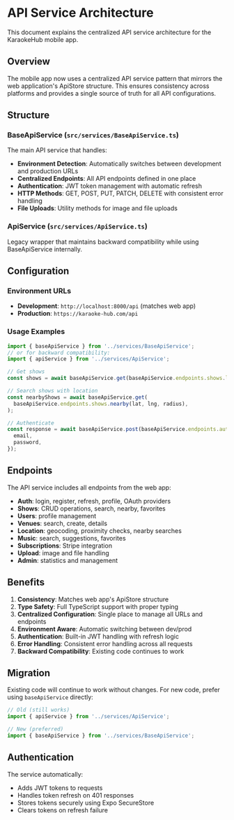 # API Service Architecture

This document explains the centralized API service architecture for the KaraokeHub mobile app.

## Overview

The mobile app now uses a centralized API service pattern that mirrors the web application's ApiStore structure. This ensures consistency across platforms and provides a single source of truth for all API configurations.

## Structure

### BaseApiService (`src/services/BaseApiService.ts`)

The main API service that handles:

- **Environment Detection**: Automatically switches between development and production URLs
- **Centralized Endpoints**: All API endpoints defined in one place
- **Authentication**: JWT token management with automatic refresh
- **HTTP Methods**: GET, POST, PUT, PATCH, DELETE with consistent error handling
- **File Uploads**: Utility methods for image and file uploads

### ApiService (`src/services/ApiService.ts`)

Legacy wrapper that maintains backward compatibility while using BaseApiService internally.

## Configuration

### Environment URLs

- **Development**: `http://localhost:8000/api` (matches web app)
- **Production**: `https://karaoke-hub.com/api`

### Usage Examples

```typescript
import { baseApiService } from '../services/BaseApiService';
// or for backward compatibility:
import { apiService } from '../services/ApiService';

// Get shows
const shows = await baseApiService.get(baseApiService.endpoints.shows.list);

// Search shows with location
const nearbyShows = await baseApiService.get(
  baseApiService.endpoints.shows.nearby(lat, lng, radius),
);

// Authenticate
const response = await baseApiService.post(baseApiService.endpoints.auth.login, {
  email,
  password,
});
```

## Endpoints

The API service includes all endpoints from the web app:

- **Auth**: login, register, refresh, profile, OAuth providers
- **Shows**: CRUD operations, search, nearby, favorites
- **Users**: profile management
- **Venues**: search, create, details
- **Location**: geocoding, proximity checks, nearby searches
- **Music**: search, suggestions, favorites
- **Subscriptions**: Stripe integration
- **Upload**: image and file handling
- **Admin**: statistics and management

## Benefits

1. **Consistency**: Matches web app's ApiStore structure
2. **Type Safety**: Full TypeScript support with proper typing
3. **Centralized Configuration**: Single place to manage all URLs and endpoints
4. **Environment Aware**: Automatic switching between dev/prod
5. **Authentication**: Built-in JWT handling with refresh logic
6. **Error Handling**: Consistent error handling across all requests
7. **Backward Compatibility**: Existing code continues to work

## Migration

Existing code will continue to work without changes. For new code, prefer using `baseApiService` directly:

```typescript
// Old (still works)
import { apiService } from '../services/ApiService';

// New (preferred)
import { baseApiService } from '../services/BaseApiService';
```

## Authentication

The service automatically:

- Adds JWT tokens to requests
- Handles token refresh on 401 responses
- Stores tokens securely using Expo SecureStore
- Clears tokens on refresh failure
